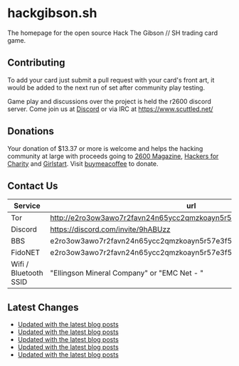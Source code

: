 # hackgibson.sh
The homepage for the open source Hack The Gibson // SH trading card game.


## Contributing

To add your card just submit a pull request with your card's front art, it would be added to the next run of set after community play testing.

Game play and discussions over the project is held the r2600 discord server. Come join us at [Discord](https://discord.com/invite/9hABUzz) or via IRC at https://www.scuttled.net/


## Donations

Your donation of $13.37 or more is welcome and helps the hacking community at large with proceeds going to [2600 Magazine](https://2600.com/), [Hackers for Charity](https://hackersforcharity.org) and [Girlstart](https://girlstart.org).  Visit [buymeacoffee](https://www.buymeacoffee.com/hackgibson.sh) to donate.


## Contact Us

Service | url
-|-
Tor | http://e2ro3ow3awo7r2favn24n65ycc2qmzkoayn5r57e3f56nvjwdcgg32ad.onion
Discord | https://discord.com/invite/9hABUzz
BBS | e2ro3ow3awo7r2favn24n65ycc2qmzkoayn5r57e3f56nvjwdcgg32ad.onion:23
FidoNET | e2ro3ow3awo7r2favn24n65ycc2qmzkoayn5r57e3f56nvjwdcgg32ad.onion:24554
Wifi / Bluetooth SSID | "Ellingson Mineral Company" or "EMC Net - <fidonet address>"

## Latest Changes
<!-- BLOG-POST-LIST:START -->
- [Updated with the latest blog posts](https://github.com/DFW2600/hackgibson.sh/commit/eb9c5e21e567c1d3a6c3d15ba033435bbccfa813)
- [Updated with the latest blog posts](https://github.com/DFW2600/hackgibson.sh/commit/221a383c0bb271c49b2dc3e04adb4e153ddd7c7e)
- [Updated with the latest blog posts](https://github.com/DFW2600/hackgibson.sh/commit/41900686f11e2d038f17f8f6563fabd0a8356f31)
- [Updated with the latest blog posts](https://github.com/DFW2600/hackgibson.sh/commit/096996bf196588049400b138ca76aa9942f31515)
- [Updated with the latest blog posts](https://github.com/DFW2600/hackgibson.sh/commit/8aadb7d5580ac53d1a6976fb7162d3fff01abf51)
<!-- BLOG-POST-LIST:END -->
